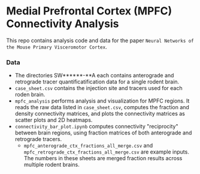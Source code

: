 # Medial Prefrontal Cortex (MPFC) Connectivity Analysis
This repo contains analysis code and data for the paper `Neural Networks of the Mouse Primary Visceromotor Cortex`.

### Data
* The directories SW******-**A each contains anterograde and retrograde tracer quantificatification data for a single rodent brain.
* `case_sheet.csv` contains the injection site and tracers used for each roden brain.
* `mpfc_analysis` performs analysis and visualization for MPFC regions. It reads the raw data listed in `case_sheet.csv`, computes the fraction and density connectivity matrices, and plots the connectivity matrices as scatter plots and 2D heatmaps.
* `connectivity_bar_plot.ipynb` computes connectivity "reciprocity" between brain regions, using fraction matrices of both anterograde and retrograde tracers.
  * `mpfc_anterograde_ctx_fractions_all_merge.csv` and `mpfc_retrograde_ctx_fractions_all_merge.csv` are example inputs. The numbers in these sheets are merged fraction results across multiple rodent brains.  
